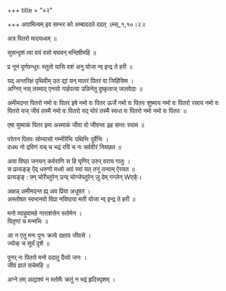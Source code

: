 +++
title = "०२"

+++
अपामित्यम् इव सम्भर को अम्बाददते ददत् ॥म्स्_१,१०।२॥  
    
अत्र पितरो मादयध्वम् ॥  
    
सुसन्दृशं त्वा वयं वसो मघवन् मन्दिषीमहि ॥  
    
प्र नूनं पूर्णवन्धुरः स्तुतो यासि वशं अनु योजा न्व् इन्द्र ते हरी ॥  
    
  
यद् अन्तरिक्षं पृथिवीम् उत द्यां यन् मातरं पितरं वा जिहिंसिम ।  
अग्निर् नस् तस्माद् एनसो गार्हपत्या उन्निनेतु दुष्कृताज् जातवेदाः ॥  
    
अमीमदन्त पितरो नमो वः पितर इषे नमो वः पितर ऊर्जे नमो वः पितरः शुष्माय नमो वः पितरो रसाय नमो वः पितरो यज् जीवं तस्मै नमो वः पितरो यद् घोरं तस्मै स्वधा वः पितरो नमो नमो वः पितरः ॥  
    
एषा युष्माकं पितर इमा अस्माकं जीवा वो जीवन्तः इह सन्तः स्याम ॥  
    
परेतन पितरः सोम्यासो गम्भीरेभिः पथिभिः पूर्वेभिः ।  
दधथ नो द्रविणं यच् च भद्रं रयिं च नः सर्ववीरं नियछत ॥  
    
अया विष्ठा जनयन् कर्वराणि स हि घृणिर् उरुर् वराय गातुः ।  
स प्रत्यङ्ङ् ऐद् धरुणो मध्वो अग्रं स्वां यत् तनूं तन्वाम् ऐरयत ॥  
प्रत्यङ्ङ् : फ़्न् चोर्रेच्तुरेन् उन्द् चोन्जेच्तुरेन् ज़ु देम् गन्ज़ेन् Wएर्क्।  
    
अक्षन्न् अमीमदन्त ह्य् अव प्रिया अधूषत ।  
अस्तोषत स्वभानवो विप्रा नविष्ठया मती योजा न्व् इन्द्र ते हरी ॥  
    
मनो व्याहुवामहे नाराशंसेन स्तोमेन ।  
पितृणां च मन्मभिः ॥  
    
आ न एतु मनः पुनः क्रत्वे दक्षाय जीवसे ।  
ज्योक् च सूर्यं दृशे ॥  
    
पुनर् नः पितरो मनो ददातु दैव्यो जनः ।  
जीवं व्रातं सचेमहि ॥  
    
अग्ने तम् अद्याश्वं न स्तोमैः क्रतुं न भद्रं हृदिस्पृशम् ।  
